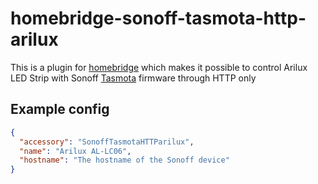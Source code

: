 # homebridge-sonoff-tasmota-http-arilux

This is a plugin for [homebridge](https://github.com/nfarina/homebridge) which makes it possible to control Arilux LED Strip with Sonoff [Tasmota](https://github.com/arendst/Sonoff-Tasmota) firmware through HTTP only

## Example config

```json
{
  "accessory": "SonoffTasmotaHTTParilux",
  "name": "Arilux AL-LC06",
  "hostname": "The hostname of the Sonoff device"
}
```

